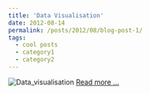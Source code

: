 ```yaml
---
title: 'Data Visualisation'
date: 2012-08-14
permalink: /posts/2012/08/blog-post-1/
tags:
  - cool posts
  - category1
  - category2
---
```


![Data_visualisation](https://cherrraqi.github.io/aca/files/a.png)
[Read more ...](https://cherrraqi.github.io/aca/files/python.html)
